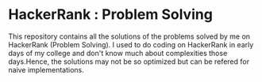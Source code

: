 # HackerRank : Problem Solving
This repository contains all the solutions of the problems solved by me on HackerRank (Problem Solving).
I used to do coding on HackerRank in early days of my college and don't know much about complexities those days.Hence, the solutions may not be so optimized but can be refered for naive implementations.
